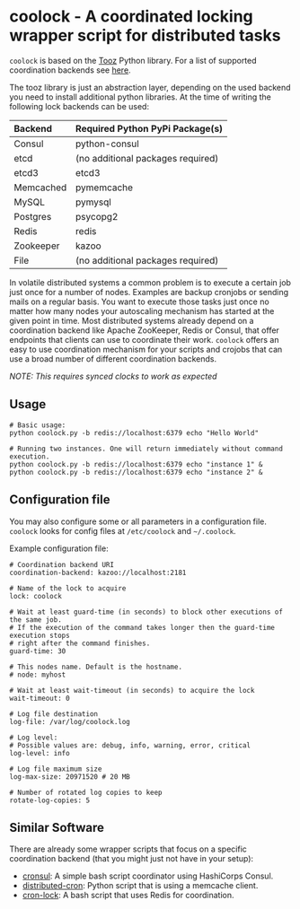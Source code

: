 # coolock - A coordinated locking wrapper script for distributed tasks
`coolock` is based on the [Tooz](https://github.com/openstack/tooz) Python
library. For a list of supported coordination backends see
[here](https://docs.openstack.org/developer/tooz/compatibility.html#locking).

The tooz library is just an abstraction layer, depending on the used
backend you need to install additional python libraries.
At the time of writing the following lock backends can be used:

|Backend|Required Python PyPi Package(s)|
|:---    |:---                            |
|Consul|python-consul|
|etcd|(no additional packages required)|
|etcd3|etcd3|
|Memcached|pymemcache|
|MySQL|pymysql|
|Postgres|psycopg2|
|Redis|redis|
|Zookeeper|kazoo|
|File|(no additional packages required)|

In volatile distributed systems a common problem is to execute a certain
job just once for a number of nodes. Examples are backup cronjobs or sending
mails on a regular basis. You want to execute those tasks just once no
matter how many nodes your autoscaling mechanism has started at the given
point in time. Most distributed systems already depend on a coordination
backend like Apache ZooKeeper, Redis or Consul, that offer endpoints
that clients can use to coordinate their work.
`coolock` offers an easy to use coordination mechanism for your scripts
and crojobs that can use a broad number of different coordination backends.

*NOTE: This requires synced clocks to work as expected*

## Usage
```
# Basic usage:
python coolock.py -b redis://localhost:6379 echo "Hello World"

# Running two instances. One will return immediately without command
execution.
python coolock.py -b redis://localhost:6379 echo "instance 1" &
python coolock.py -b redis://localhost:6379 echo "instance 2" &
```

## Configuration file
You may also configure some or all parameters in a configuration file.
`coolock` looks for config files at `/etc/coolock` and `~/.coolock`.

Example configuration file:
```
# Coordination backend URI
coordination-backend: kazoo://localhost:2181

# Name of the lock to acquire
lock: coolock

# Wait at least guard-time (in seconds) to block other executions of the same job.
# If the execution of the command takes longer then the guard-time execution stops
# right after the command finishes.
guard-time: 30

# This nodes name. Default is the hostname.
# node: myhost

# Wait at least wait-timeout (in seconds) to acquire the lock
wait-timeout: 0

# Log file destination
log-file: /var/log/coolock.log

# Log level:
# Possible values are: debug, info, warning, error, critical
log-level: info

# Log file maximum size
log-max-size: 20971520 # 20 MB

# Number of rotated log copies to keep
rotate-log-copies: 5
```

## Similar Software
There are already some wrapper scripts that focus on a specific
coordination backend (that you might just not have in your setup):
* [cronsul](https://github.com/EvanKrall/cronsul): A simple bash script
  coordinator using HashiCorps Consul.
* [distributed-cron](https://github.com/whitehats/distributed-cron):
  Python script that is using a memcache client.
* [cron-lock](https://github.com/kvz/cronlock): A bash script that uses
  Redis for coordination.

